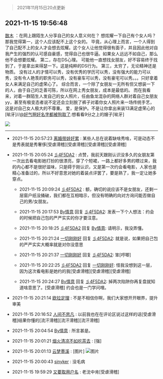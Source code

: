 > 2021年11月15日20点更新
<link rel="stylesheet" href="https://cdn.jsdelivr.net/gh/taotie6/sampleJSON@main/css/photo_show.css">
<meta name="referrer" content="no-referrer" />


 ## 2021-11-15 19:56:48 

 [㪚木](https://www.coolapk.com/feed/31495113?shareKey=NGQ3ZmM2ZDM0NmRjNjE5MjRjNDE~) ：在网上跟陌生人分享自己的女人意义何在？
想炫耀一下自己有个女人吗？
那我觉得第一，这个人应该配不上这个女的。
毕竟，从心理上而言，一个人得到了自己配不上的女人才会想去炫耀。这个女人让他觉得很有面子，并且因此他对自我产生的强烈的认可感自豪感，觉得自己也很牛逼。如果女人远远不如自己<!--break-->，那么他不会想要炫耀。
第二，存在DS心理。
可能他一直想找女朋友，好不容易终于找到了，于是拿出来得瑟一下。这是纯粹的DS行为。
第三，太穷了，无论精神还是物质。
没有过人的才情可以秀，没有优秀的学历可以秀，没有强大的能力可以秀，没有令人艳羡的职务可以秀，没有豪车可以秀，没有豪宅可以秀。。。只好拿着女人来满足自己的虚荣心了。
综合而言，一个除了女朋友一无所有但又想装一下的人，由于自己的乏善可陈，所以在网上秀女朋友，成本是最低的。
而在我看来，对着一群陌生人发自己的女人照片，任由鱼龙混杂的网络人群对着自己女朋友yy，甚至有极变态者说不定还会立刻脱了裤子对着你女人照片来一场传统手艺，这是对自己女人极大的不尊重。
爱，是保护。不是让你拿出来装13满足虚荣心的[呲牙]//<a class="feed-link-uname" href="/u/好气啊好名字都被狗取了">@好气啊好名字都被狗取了</a>:想看看9分之上的嫂子[呲牙] 

<div class="album">
<img class="img-item" src="https://image.coolapk.com/feed/2020/0511/21/1081091_45bad8f3_4880_7713@356x200.gif" />
</div>

 ------- 

- 2021-11-15 20:57:23 [离婚带娃好累](uid=8385282) : 某些人总在说着缺啥秀啥，可是动态不是秀表就是秀奢侈[受虐滑稽][受虐滑稽][受虐滑稽][受虐滑稽] 

- 2021-11-15 20:05:24 [彡4F5DA2](uid=983185) : 点赞，我前天跟刚认识没多久的女朋友第一次出去看电影她打扮的很漂亮，穿了个短裙，一路上都好多男的瞟过来，我的内心都不是很好滋味，只是碍于刚认识，又是第一次约会看电影，人家也是精心准备过的，所以不好意思对她的着装点评罢了，要是熟了，我一定让她多穿点。 

    - 2021-11-15 20:09:24 [彡4F5DA2](uid=983185) : 额，确切的说应该不是女朋友，还剩一层窗户纸没捅破，我们都在互相暗示，但没有明确的向对方询问能否做自己的男/女朋友。 

    - 2021-11-15 20:17:53 [By情意](uid=2227064) 回复 [彡4F5DA2](uid=983185): 发表一下个人想法：约会的时候把自己包的严严实实的你才要注意。 

    - 2021-11-15 20:18:25 [彡4F5DA2](uid=983185) 回复 [By情意](uid=2227064): 请明示，我没弄懂。 

    - 2021-11-15 20:21:24 [一切刚刚好](uid=701389) 回复 [彡4F5DA2](uid=983185): 就是说，如果把自己包的严严实实大概率就是对你没意思 

    - 2021-11-15 20:21:37 [一切刚刚好](uid=701389) 回复 [彡4F5DA2](uid=983185): 笨[哼唧] 

    - 2021-11-15 20:22:25 [彡4F5DA2](uid=983185) 回复 [一切刚刚好](uid=701389): 怪我没想到这一层，因为这次看电影是她约的我[受虐滑稽][受虐滑稽][受虐滑稽] 

    - 2021-11-15 20:24:27 [By情意](uid=2227064) 回复 [彡4F5DA2](uid=983185): 掉两次陷阱你再复盘就知道啥意思了。[受虐滑稽]
约会也是一门学问哩。 

- 2021-11-15 20:21:14 [欧拉定理](uid=1320380) : 不是不相信你啊，我们大家想开开眼界，提升审美 

- 2021-11-15 20:16:52 [人间不思凡](uid=2080265) : 以前我也在在评论区说过这样的话[受虐滑稽]结果你懂的[流汗滑稽][流汗滑稽][流汗滑稽] 

- 2021-11-15 20:04:54 [By情意](uid=2227064) : 所言甚是。 

- 2021-11-15 20:01:21 [烟火清凉不如吃茶去](uid=4279524) : [强] 

- 2021-11-15 20:01:13 [云梦墨溪](uid=938645) : [图片] ![图片](https://image.coolapk.com/feed/2021/1115/20/938645_1c4a0807_7670_325@602x595.png)

- 2021-11-15 20:00:43 [sinyker](uid=684334) : 没毛病 

- 2021-11-15 19:59:29 [又要取用户名](uid=4165690) : 老沈中肯[受虐滑稽] 

